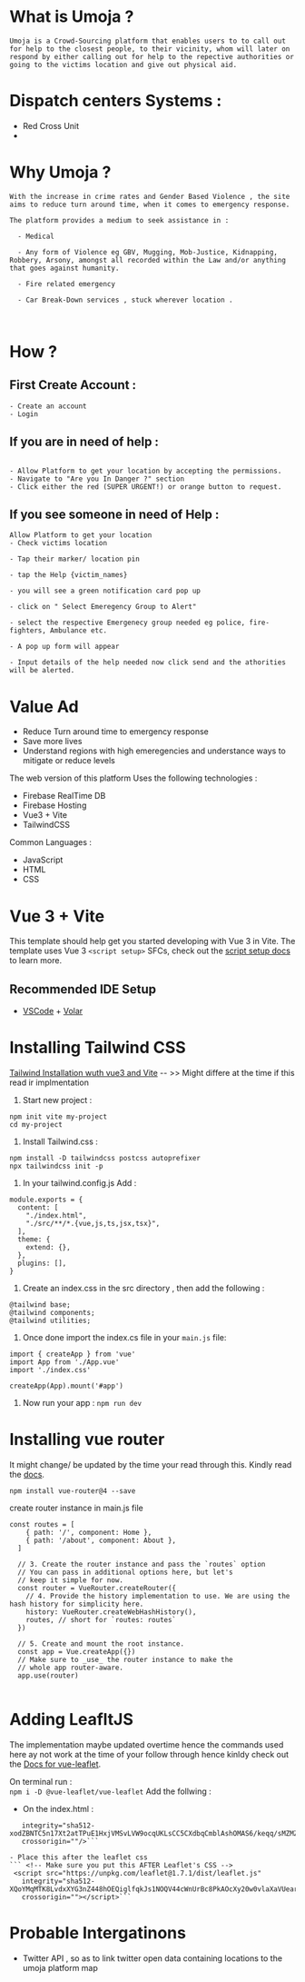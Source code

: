 

# What is Umoja ? 

```
Umoja is a Crowd-Sourcing platform that enables users to to call out for help to the closest people, to their vicinity, whom will later on respond by either calling out for help to the repective authorities or going to the victims location and give out physical aid.

```


# Dispatch centers Systems : 
- Red Cross Unit 
- 
# Why Umoja ? 
```
With the increase in crime rates and Gender Based Violence , the site aims to reduce turn around time, when it comes to emergency response.

The platform provides a medium to seek assistance in : 

  - Medical

  - Any form of Violence eg GBV, Mugging, Mob-Justice, Kidnapping, Robbery, Arsony, amongst all recorded within the Law and/or anything that goes against humanity.

  - Fire related emergency

  - Car Break-Down services , stuck wherever location .

  

```

# How ?

## First Create Account  :  
```
- Create an account
- Login
 ```

##  If you are in need of help : 
```

- Allow Platform to get your location by accepting the permissions.
- Navigate to "Are you In Danger ?" section
- Click either the red (SUPER URGENT!) or orange button to request.
```

##  If you see someone in need of Help  : 

``` 
Allow Platform to get your location
- Check victims location 

- Tap their marker/ location pin

- tap the Help {victim_names} 

- you will see a green notification card pop up

- click on " Select Emeregency Group to Alert"

- select the respective Emergenecy group needed eg police, fire-fighters, Ambulance etc.

- A pop up form will appear

- Input details of the help needed now click send and the athorities will be alerted.
```

# Value Ad
- Reduce Turn around time to emergency response
- Save more lives
- Understand regions with high emeregencies and understance ways to mitigate or reduce levels



The web version of this platform Uses the following technologies : 
- Firebase RealTime DB 
- Firebase Hosting
- Vue3 + Vite
- TailwindCSS

Common Languages : 
- JavaScript
- HTML
- CSS


# Vue 3 + Vite

This template should help get you started developing with Vue 3 in Vite. The template uses Vue 3 `<script setup>` SFCs, check out the [script setup docs](https://v3.vuejs.org/api/sfc-script-setup.html#sfc-script-setup) to learn more.

## Recommended IDE Setup

- [VSCode](https://code.visualstudio.com/) + [Volar](https://marketplace.visualstudio.com/items?itemName=johnsoncodehk.volar)


# Installing Tailwind CSS  

[Tailwind Installation wuth vue3 and Vite](https://tailwindcss.com/docs/guides/vite) -- >> Might differe at the time if this read ir implmentation 
 
1. Start new project :
```
npm init vite my-project
cd my-project

```
1. Install Tailwind.css :
```
npm install -D tailwindcss postcss autoprefixer
npx tailwindcss init -p
```

1. In your tailwind.config.js Add : 
```
module.exports = {
  content: [
    "./index.html",
    "./src/**/*.{vue,js,ts,jsx,tsx}",
  ],
  theme: {
    extend: {},
  },
  plugins: [],
}
```

1. Create an index.css in the src directory , then add the following :
 ```
@tailwind base;
@tailwind components;
@tailwind utilities;
 ```
1. Once done import the index.cs file in your  `main.js` file:  

```
import { createApp } from 'vue'
import App from './App.vue'
import './index.css'

createApp(App).mount('#app')
```

1. Now run your app : `npm run dev`

# Installing vue router 
It might change/ be updated by the time your read through this. Kindly read the [docs](https://next.router.vuejs.org/installation.html#npm).

```npm install vue-router@4 --save```

create router instance in main.js file
``` 
const routes = [
    { path: '/', component: Home },
    { path: '/about', component: About },
  ]
  
  // 3. Create the router instance and pass the `routes` option
  // You can pass in additional options here, but let's
  // keep it simple for now.
  const router = VueRouter.createRouter({
    // 4. Provide the history implementation to use. We are using the hash history for simplicity here.
    history: VueRouter.createWebHashHistory(),
    routes, // short for `routes: routes`
  })
  
  // 5. Create and mount the root instance.
  const app = Vue.createApp({})
  // Make sure to _use_ the router instance to make the
  // whole app router-aware.
  app.use(router)
  
  ```

# Adding LeafltJS
The implementation maybe updated overtime hence the commands used here ay not work at the time of your follow through hence kinldy check out the [Docs for vue-leaflet](https://github.com/vue-leaflet/vue-leaflet).

On terminal run :  
`npm i -D @vue-leaflet/vue-leaflet`
Add the follwing :
- On the index.html : 
```<link rel="stylesheet" href="https://unpkg.com/leaflet@1.7.1/dist/leaflet.css"
   integrity="sha512-xodZBNTC5n17Xt2atTPuE1HxjVMSvLVW9ocqUKLsCC5CXdbqCmblAshOMAS6/keqq/sMZMZ19scR4PsZChSR7A=="
   crossorigin=""/>```

- Place this after the leaflet css
``` <!-- Make sure you put this AFTER Leaflet's CSS -->
 <script src="https://unpkg.com/leaflet@1.7.1/dist/leaflet.js"
   integrity="sha512-XQoYMqMTK8LvdxXYG3nZ448hOEQiglfqkJs1NOQV44cWnUrBc8PkAOcXy20w0vlaXaVUearIOBhiXZ5V3ynxwA=="
   crossorigin=""></script>```  
```

# Probable Intergatinons 
- Twitter API , so as to link twitter open data containing locations to the umoja platform map
